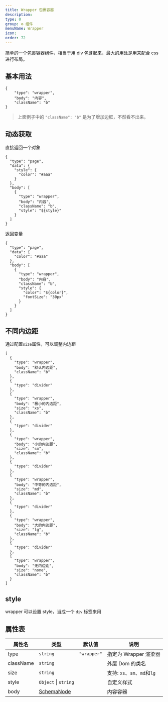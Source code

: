 ```yaml
---
title: Wrapper 包裹容器
description:
type: 0
group: ⚙ 组件
menuName: Wrapper
icon:
order: 72
---
```


简单的一个包裹容器组件，相当于用 div 包含起来，最大的用处是用来配合 css 进行布局。

## 基本用法

```schema: scope="body"
{
    "type": "wrapper",
    "body": "内容",
    "className": "b"
}
```

> 上面例子中的 `"className": "b"` 是为了增加边框，不然看不出来。

## 动态获取

直接返回一个对象

```schema: scope="body"
{
  "type": "page",
  "data": {
    "style": {
      "color": "#aaa"
    }
  },
  "body": [
    {
      "type": "wrapper",
      "body": "内容",
      "className": "b",
      "style": "${style}"
    }
  ]
}
```

返回变量

```schema: scope="body"
{
  "type": "page",
  "data": {
    "color": "#aaa"
  },
  "body": [
    {
      "type": "wrapper",
      "body": "内容",
      "className": "b",
      "style": {
        "color": "${color}",
        "fontSize": "30px"
      }
    }
  ]
}
```

## 不同内边距

通过配置`size`属性，可以调整内边距

```schema: scope="body"
[
  {
    "type": "wrapper",
    "body": "默认内边距",
    "className": "b"
  },
  {
    "type": "divider"
  },
  {
    "type": "wrapper",
    "body": "极小的内边距",
    "size": "xs",
    "className": "b"
  },
  {
    "type": "divider"
  },
  {
    "type": "wrapper",
    "body": "小的内边距",
    "size": "sm",
    "className": "b"
  },
  {
    "type": "divider"
  },
  {
    "type": "wrapper",
    "body": "中等的内边距",
    "size": "md",
    "className": "b"
  },
  {
    "type": "divider"
  },
  {
    "type": "wrapper",
    "body": "大的内边距",
    "size": "lg",
    "className": "b"
  },
  {
    "type": "divider"
  },
  {
    "type": "wrapper",
    "body": "无内边距",
    "size": "none",
    "className": "b"
  }
]
```

## style

wrapper 可以设置 style，当成一个 `div` 标签来用

## 属性表

| 属性名    | 类型                                      | 默认值      | 说明                         |
| --------- | ----------------------------------------- | ----------- | ---------------------------- |
| type      | `string`                                  | `"wrapper"` | 指定为 Wrapper 渲染器        |
| className | `string`                                  |             | 外层 Dom 的类名              |
| size      | `string`                                  |             | 支持: `xs`、`sm`、`md`和`lg` |
| style     | `Object` \| `string`                      |             | 自定义样式                   |
| body      | [SchemaNode](../../docs/types/schemanode) |             | 内容容器                     |
